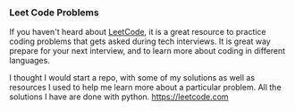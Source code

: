 ### Leet Code Problems

If you haven't heard about [LeetCode](https://leetcode.com), it is a great resource to practice coding problems that gets asked during tech interviews.
It is great way prepare for your next interview, and to learn more about coding in different languages.

I thought I would start a repo, with some of my solutions as well as resources I used to help me learn more about a particular problem. All the solutions I have are done with python. 
https://leetcode.com